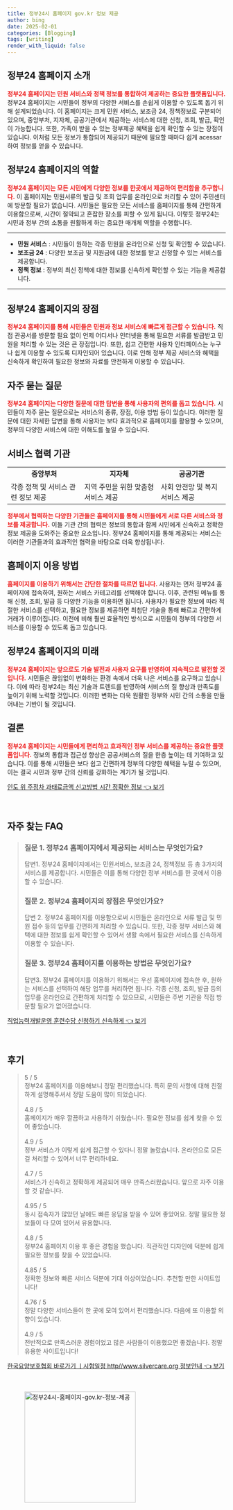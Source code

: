 ```yaml
---
title: 정부24시 홈페이지 gov.kr 정보 제공
author: bing
date: 2025-02-01
categories: [Blogging]
tags: [writing]
render_with_liquid: false
---
```



<h2 id='정부24_홈페이지_소개'>정부24 홈페이지 소개</h2>

<p><b><span style="color: #ee2323;">정부24 홈페이지는 민원 서비스와 정책 정보를 통합하여 제공하는 중요한 플랫폼입니다.</span></b> 정부24 홈페이지는 시민들이 정부의 다양한 서비스를 손쉽게 이용할 수 있도록 돕기 위해 설계되었습니다. 이 홈페이지는 크게 민원 서비스, 보조금 24, 정책정보로 구분되어 있으며, 중앙부처, 지자체, 공공기관에서 제공하는 서비스에 대한 신청, 조회, 발급, 확인이 가능합니다. 또한, 가족이 받을 수 있는 정부제공 혜택을 쉽게 확인할 수 있는 장점이 있습니다. 이처럼 모든 정보가 통합되어 제공되기 때문에 필요할 때마다 쉽게 acessar하여 정보를 얻을 수 있습니다.</p>

<h2 id='정부24_홈페이지의_역할'>정부24 홈페이지의 역할</h2>

<p><b><span style="color: #ee2323;">정부24 홈페이지는 모든 시민에게 다양한 정보를 한곳에서 제공하여 편리함을 추구합니다.</span></b> 이 홈페이지는 민원서류의 발급 및 조회 업무를 온라인으로 처리할 수 있어 주민센터에 방문할 필요가 없습니다. 시민들은 필요한 모든 서비스를 홈페이지를 통해 간편하게 이용함으로써, 시간이 절약되고 혼잡한 장소를 피할 수 있게 됩니다. 이렇듯 정부24는 시민과 정부 간의 소통을 원활하게 하는 중요한 매개체 역할을 수행합니다.</p>

<hr />

<ul>
    <li><b>민원 서비스</b> : 시민들이 원하는 각종 민원을 온라인으로 신청 및 확인할 수 있습니다.</li>
    <li><b>보조금 24</b> : 다양한 보조금 및 지원금에 대한 정보를 받고 신청할 수 있는 서비스를 제공합니다.</li>
    <li><b>정책 정보</b> : 정부의 최신 정책에 대한 정보를 신속하게 확인할 수 있는 기능을 제공합니다.</li>
</ul>

<hr />

<h2 id='정부24_홈페이지의_장점'>정부24 홈페이지의 장점</h2>

<p><b><span style="color: #ee2323;">정부24 홈페이지를 통해 시민들은 민원과 정보 서비스에 빠르게 접근할 수 있습니다.</span></b> 직접 관공서를 방문할 필요 없이 언제 어디서나 인터넷을 통해 필요한 서류를 발급받고 민원을 처리할 수 있는 것은 큰 장점입니다. 또한, 쉽고 간편한 사용자 인터페이스는 누구나 쉽게 이용할 수 있도록 디자인되어 있습니다. 이로 인해 정부 제공 서비스와 혜택을 신속하게 확인하여 필요한 정보와 자료를 안전하게 이용할 수 있습니다.</p>

<h2 id='자주_묻는_질문'>자주 묻는 질문</h2>

<p><b><span style="color: #ee2323;">정부24 홈페이지는 다양한 질문에 대한 답변을 통해 사용자의 편의를 돕고 있습니다.</span></b> 시민들이 자주 묻는 질문으로는 서비스의 종류, 장점, 이용 방법 등이 있습니다. 이러한 질문에 대한 자세한 답변을 통해 사용자는 보다 효과적으로 홈페이지를 활용할 수 있으며, 정부의 다양한 서비스에 대한 이해도를 높일 수 있습니다.</p>

<h2 id='서비스_협력_기관'>서비스 협력 기관</h2>

<table>
    <tr>
        <td style="text-align: center; height: 17px;"><b>중앙부처</b></td>
        <td style="text-align: center; height: 17px;"><b>지자체</b></td>
        <td style="text-align: center; height: 17px;"><b>공공기관</b></td>
    </tr>
    <tr>
        <td>각종 정책 및 서비스 관련 정보 제공</td>
        <td>지역 주민을 위한 맞춤형 서비스 제공</td>
        <td>사회 안전망 및 복지 서비스 제공</td>
    </tr>
</table>

<p><b><span style="color: #ee2323;">정부에서 협력하는 다양한 기관들은 홈페이지를 통해 시민들에게 서로 다른 서비스와 정보를 제공합니다.</span></b> 이들 기관 간의 협력은 정보의 통합과 함께 시민에게 신속하고 정확한 정보 제공을 도와주는 중요한 요소입니다. 정부24 홈페이지를 통해 제공되는 서비스는 이러한 기관들과의 효과적인 협력을 바탕으로 더욱 향상됩니다.</p>

<h2 id='홈페이지_이용_방법'>홈페이지 이용 방법</h2>

<p><b><span style="color: #ee2323;">홈페이지를 이용하기 위해서는 간단한 절차를 따르면 됩니다.</span></b> 사용자는 먼저 정부24 홈페이지에 접속하여, 원하는 서비스 카테고리를 선택해야 합니다. 이후, 관련된 메뉴를 통해 신청, 조회, 발급 등 다양한 기능을 이용하면 됩니다. 사용자가 필요한 정보에 따라 적절한 서비스를 선택하고, 필요한 정보를 제공하면 최첨단 기술을 통해 빠르고 간편하게 거래가 이루어집니다. 이전에 비해 훨씬 효율적인 방식으로 시민들이 정부의 다양한 서비스를 이용할 수 있도록 돕고 있습니다.</p>

<h2 id='정부24_홈페이지의_미래'>정부24 홈페이지의 미래</h2>

<p><b><span style="color: #ee2323;">정부24 홈페이지는 앞으로도 기술 발전과 사용자 요구를 반영하여 지속적으로 발전할 것입니다.</span></b> 시민들은 끊임없이 변화하는 환경 속에서 더욱 나은 서비스를 요구하고 있습니다. 이에 따라 정부24는 최신 기술과 트렌드를 반영하여 서비스의 질 향상과 만족도를 높이기 위해 노력할 것입니다. 이러한 변화는 더욱 원활한 정부와 시민 간의 소통을 만들어내는 기반이 될 것입니다.</p>

<h2 id='결론'>결론</h2>

<p><b><span style="color: #ee2323;">정부24 홈페이지는 시민들에게 편리하고 효과적인 정부 서비스를 제공하는 중요한 플랫폼입니다.</span></b> 정보의 통합과 접근성 향상은 공공서비스의 질을 한층 높이는 데 기여하고 있습니다. 이를 통해 시민들은 보다 쉽고 간편하게 정부의 다양한 혜택을 누릴 수 있으며, 이는 결국 시민과 정부 간의 신뢰를 강화하는 계기가 될 것입니다.</p>


<p><a class="click-button" title="인도 위 주정차 과태료금액 신고방법 시간 정확한 정보" href="https://blackassets.github.io/posts/%EC%9D%B8%EB%8F%84-%EC%9C%84-%EC%A3%BC%EC%A0%95%EC%B0%A8-%EA%B3%BC%ED%83%9C%EB%A3%8C%EA%B8%88%EC%95%A1-%EC%8B%A0%EA%B3%A0%EB%B0%A9%EB%B2%95-%EC%8B%9C%EA%B0%84-%EC%A0%95%ED%99%95%ED%95%9C-%EC%A0%95%EB%B3%B4/" rel="dofollow">인도 위 주정차 과태료금액 신고방법 시간 정확한 정보 👈 보기</a></p><br>
<h2 id='자주_찾는_FAQ'>자주 찾는 FAQ</h2>
<div itemscope="" itemtype="https://schema.org/FAQPage"> 
<blockquote> 
<div itemscope="" itemprop="mainEntity" itemtype="https://schema.org/Question"> 
<h3 itemprop="name">질문 1. 정부24 홈페이지에서 제공되는 서비스는 무엇인가요?</h3> 
<div itemscope="" itemprop="acceptedAnswer" itemtype="https://schema.org/Answer"> 
<span itemprop="text"> 
<p>답변1. 정부24 홈페이지에서는 민원서비스, 보조금 24, 정책정보 등 총 3가지의 서비스를 제공합니다. 시민들은 이를 통해 다양한 정부 서비스를 한 곳에서 이용할 수 있습니다.</p> 
</span> 
</div> 
</div> 

<div itemscope="" itemprop="mainEntity" itemtype="https://schema.org/Question"> 
<h3 itemprop="name">질문 2. 정부24 홈페이지의 장점은 무엇인가요?</h3> 
<div itemscope="" itemprop="acceptedAnswer" itemtype="https://schema.org/Answer"> 
<span itemprop="text"> 
<p>답변 2. 정부24 홈페이지를 이용함으로써 시민들은 온라인으로 서류 발급 및 민원 접수 등의 업무를 간편하게 처리할 수 있습니다. 또한, 각종 정부 서비스와 혜택에 대한 정보를 쉽게 확인할 수 있어서 생활 속에서 필요한 서비스를 신속하게 이용할 수 있습니다.</p> 
</span> 
</div> 
</div> 

<div itemscope="" itemprop="mainEntity" itemtype="https://schema.org/Question"> 
<h3 itemprop="name">질문 3. 정부24 홈페이지를 이용하는 방법은 무엇인가요?</h3> 
<div itemscope="" itemprop="acceptedAnswer" itemtype="https://schema.org/Answer"> 
<span itemprop="text"> 
<p>답변3. 정부24 홈페이지를 이용하기 위해서는 우선 홈페이지에 접속한 후, 원하는 서비스를 선택하여 해당 업무를 처리하면 됩니다. 각종 신청, 조회, 발급 등의 업무를 온라인으로 간편하게 처리할 수 있으므로, 시민들은 주변 기관을 직접 방문할 필요가 없어졌습니다.</p> 
</span> 
</div> 
</div> 
</blockquote> 
</div>
<p><a class="click-button" title="직업능력개발운영 훈련수당 신청하기 신속하게" href="https://blackassets.github.io/posts/%EC%A7%81%EC%97%85%EB%8A%A5%EB%A0%A5%EA%B0%9C%EB%B0%9C%EC%9A%B4%EC%98%81-%ED%9B%88%EB%A0%A8%EC%88%98%EB%8B%B9-%EC%8B%A0%EC%B2%AD%ED%95%98%EA%B8%B0-%EC%8B%A0%EC%86%8D%ED%95%98%EA%B2%8C/" rel="dofollow">직업능력개발운영 훈련수당 신청하기 신속하게 👈 보기</a></p><br>
<h2 id='후기'>후기</h2>
<div itemscope itemtype="https://schema.org/Product">
  <blockquote>
  <div itemprop="review" itemscope itemtype="https://schema.org/Review">
      <div itemprop="reviewRating" itemscope itemtype="https://schema.org/Rating"> <span itemprop="ratingValue">5</span> / <span itemprop="bestRating">5</span> </div>
      <span itemprop="reviewBody">정부24 홈페이지를 이용해보니 정말 편리했습니다. 특히 문의 사항에 대해 친절하게 설명해주셔서 정말 도움이 많이 되었습니다.</span>
  </div>
  <br>
  <div itemprop="review" itemscope itemtype="https://schema.org/Review">
      <div itemprop="reviewRating" itemscope itemtype="https://schema.org/Rating"> <span itemprop="ratingValue">4.8</span> / <span itemprop="bestRating">5</span> </div>
      <span itemprop="reviewBody">홈페이지가 매우 깔끔하고 사용하기 쉬웠습니다. 필요한 정보를 쉽게 찾을 수 있어 좋았습니다.</span>
  </div>
  <br>
  <div itemprop="review" itemscope itemtype="https://schema.org/Review">
      <div itemprop="reviewRating" itemscope itemtype="https://schema.org/Rating"> <span itemprop="ratingValue">4.9</span> / <span itemprop="bestRating">5</span> </div>
      <span itemprop="reviewBody">정부 서비스가 이렇게 쉽게 접근할 수 있다니 정말 놀랐습니다. 온라인으로 모든 걸 처리할 수 있어서 너무 편리하네요.</span>
  </div>
  <br>
  <div itemprop="review" itemscope itemtype="https://schema.org/Review">
      <div itemprop="reviewRating" itemscope itemtype="https://schema.org/Rating"> <span itemprop="ratingValue">4.7</span> / <span itemprop="bestRating">5</span> </div>
      <span itemprop="reviewBody">서비스가 신속하고 정확하게 제공되어 매우 만족스러웠습니다. 앞으로 자주 이용할 것 같습니다.</span>
  </div>
  <br>
  <div itemprop="review" itemscope itemtype="https://schema.org/Review">
      <div itemprop="reviewRating" itemscope itemtype="https://schema.org/Rating"> <span itemprop="ratingValue">4.95</span> / <span itemprop="bestRating">5</span> </div>
      <span itemprop="reviewBody">동시 접속자가 많았던 날에도 빠른 응답을 받을 수 있어 좋았어요. 정말 필요한 정보들이 다 모여 있어서 유용합니다.</span>
  </div>
  <br>
  <div itemprop="review" itemscope itemtype="https://schema.org/Review">
      <div itemprop="reviewRating" itemscope itemtype="https://schema.org/Rating"> <span itemprop="ratingValue">4.8</span> / <span itemprop="bestRating">5</span> </div>
      <span itemprop="reviewBody">정부24 홈페이지 이용 후 좋은 경험을 했습니다. 직관적인 디자인에 덕분에 쉽게 필요한 정보를 찾을 수 있었습니다.</span>
  </div>
  <br>
  <div itemprop="review" itemscope itemtype="https://schema.org/Review">
      <div itemprop="reviewRating" itemscope itemtype="https://schema.org/Rating"> <span itemprop="ratingValue">4.85</span> / <span itemprop="bestRating">5</span> </div>
      <span itemprop="reviewBody">정확한 정보와 빠른 서비스 덕분에 기대 이상이었습니다. 추천할 만한 사이트입니다!</span>
  </div>
  <br>
  <div itemprop="review" itemscope itemtype="https://schema.org/Review">
      <div itemprop="reviewRating" itemscope itemtype="https://schema.org/Rating"> <span itemprop="ratingValue">4.76</span> / <span itemprop="bestRating">5</span> </div>
      <span itemprop="reviewBody">정말 다양한 서비스들이 한 곳에 모여 있어서 편리했습니다. 다음에 또 이용할 의향이 있습니다.</span>
  </div>
  <br>
  <div itemprop="review" itemscope itemtype="https://schema.org/Review">
      <div itemprop="reviewRating" itemscope itemtype="https://schema.org/Rating"> <span itemprop="ratingValue">4.9</span> / <span itemprop="bestRating">5</span> </div>
      <span itemprop="reviewBody">전반적으로 만족스러운 경험이었고 많은 사람들이 이용했으면 좋겠습니다. 정말 유용한 사이트입니다!</span>
  </div>
  </blockquote>
</div>
<p><a class="click-button" title="한국요양보호협회 바로가기 ㅣ시험일정 http//www.silvercare.org 정보안내" href="https://blackassets.github.io/posts/%ED%95%9C%EA%B5%AD%EC%9A%94%EC%96%91%EB%B3%B4%ED%98%B8%ED%98%91%ED%9A%8C-%EB%B0%94%EB%A1%9C%EA%B0%80%EA%B8%B0-%E3%85%A3%EC%8B%9C%ED%97%98%EC%9D%BC%EC%A0%95-httpwww.silvercare.org-%EC%A0%95%EB%B3%B4%EC%95%88%EB%82%B4/" rel="dofollow">한국요양보호협회 바로가기 ㅣ시험일정 http//www.silvercare.org 정보안내 👈 보기</a></p><br>
<figure class="image"><img src="https://blackassets.github.io/assets/img/thumbnail/정부24시-홈페이지-gov.kr-정보-제공.webp" alt="정부24시-홈페이지-gov.kr-정보-제공" width="256" height="256"></figure>